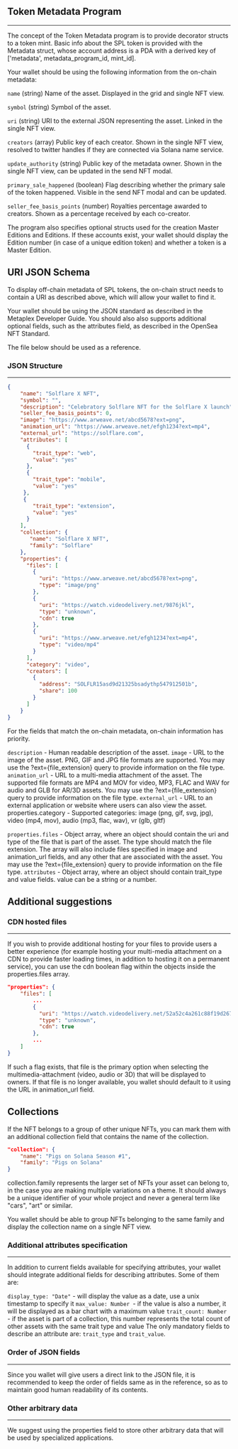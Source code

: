 ## Token Metadata Program
-----
The concept of the Token Metadata program is to provide decorator structs to a token mint. Basic info about the SPL token is provided with the Metadata struct, whose account address is a PDA with a derived key of ['metadata', metadata_program_id, mint_id].

Your wallet should be using the following information from the on-chain metadata:

`name` (string) Name of the asset. Displayed in the grid and single NFT view.

`symbol` (string) Symbol of the asset.

`uri` (string) URI to the external JSON representing the asset. Linked in the single NFT view.

`creators` (array) Public key of each creator. Shown in the single NFT view, resolved to twitter handles if they are connected via Solana name service.

`update_authority` (string) Public key of the metadata owner. Shown in the single NFT view, can be updated in the send NFT modal.

`primary_sale_happened` (boolean) Flag describing whether the primary sale of the token happened. Visible in the send NFT modal and can be updated.

`seller_fee_basis_points` (number) Royalties percentage awarded to creators. Shown as a percentage received by each co-creator.

The program also specifies optional structs used for the creation Master Editions and Editions. If these accounts exist, your wallet should display the Edition number (in case of a unique edition token) and whether a token is a Master Edition.

URI JSON Schema
---
To display off-chain metadata of SPL tokens, the on-chain struct needs to contain a URI as described above, which will allow your wallet to find it.

Your wallet should be using the JSON standard as described in the Metaplex Developer Guide. You should also also supports additional optional fields, such as the attributes field, as described in the OpenSea NFT Standard.

The file below should be used as a reference.

### JSON Structure
---

```json
{
    "name": "Solflare X NFT",
    "symbol": "",
    "description": "Celebratory Solflare NFT for the Solflare X launch",
    "seller_fee_basis_points": 0,
    "image": "https://www.arweave.net/abcd5678?ext=png",
    "animation_url": "https://www.arweave.net/efgh1234?ext=mp4",
    "external_url": "https://solflare.com",
    "attributes": [
      {
        "trait_type": "web",
        "value": "yes"
      },
      {
        "trait_type": "mobile",
        "value": "yes"
     },
     {
        "trait_type": "extension",
        "value": "yes"
      }
    ],
    "collection": {
       "name": "Solflare X NFT",
       "family": "Solflare" 
    },
    "properties": {
      "files": [
        {
          "uri": "https://www.arweave.net/abcd5678?ext=png",
          "type": "image/png"
        },
        {
          "uri": "https://watch.videodelivery.net/9876jkl",
          "type": "unknown",
          "cdn": true
        },
        {
          "uri": "https://www.arweave.net/efgh1234?ext=mp4",
          "type": "video/mp4"
        }
      ],
      "category": "video",
      "creators": [
        {
          "address": "SOLFLR15asd9d21325bsadythp547912501b",
          "share": 100
        }
      ]
    }
}
```
For the fields that match the on-chain metadata, on-chain information has priority.

`description` - Human readable description of the asset.
`image` - URL to the image of the asset. PNG, GIF and JPG file formats are supported. You may use the ?ext={file_extension} query to provide information on the file type.
`animation_url` - URL to a multi-media attachment of the asset. The supported file formats are MP4 and MOV for video, MP3, FLAC and WAV for audio and GLB for AR/3D assets. You may use the ?ext={file_extension} query to provide information on the file type.
`external_url` - URL to an external application or website where users can also view the asset.
properties.category - Supported categories: image (png, gif, svg, jpg), video (mp4, mov), audio (mp3, flac, wav), vr (glb, gltf)

`properties.files` - Object array, where an object should contain the uri and type of the file that is part of the asset. The type should match the file extension. The array will also include files specified in image and animation_url fields, and any other that are associated with the asset. You may use the ?ext={file_extension} query to provide information on the file type.
`attributes` - Object array, where an object should contain trait_type and value fields. value can be a string or a number.

Additional suggestions
---

### CDN hosted files
----
If you wish to provide additional hosting for your files to provide users a better experience (for example hosting your multi-media attachment on a CDN to provide faster loading times, in addition to hosting it on a permanent service), you can use the cdn boolean flag within the objects inside the properties.files array.

```json
"properties": {
    "files": [
        ...
        {
          "uri": "https://watch.videodelivery.net/52a52c4a261c88f19d267931426c9be6",
          "type": "unknown",
          "cdn": true
        },
        ...
    ]
}
```
If such a flag exists, that file is the primary option when selecting the multimedia-attachment (video, audio or 3D) that will be displayed to owners. If that file is no longer available, you wallet should default to it using the URL in animation_url field.

Collections
---
If the NFT belongs to a group of other unique NFTs, you can mark them with an additional collection field that contains the name of the collection.
```json
"collection": {   
    "name": "Pigs on Solana Season #1",
    "family": "Pigs on Solana"
}
```
collection.family represents the larger set of NFTs your asset can belong to, in the case you are making multiple variations on a theme. It should always be a unique identifier of your whole project and never a general term like "cars", "art" or similar.

You wallet should be able to group NFTs belonging to the same family and display the collection name on a single NFT view.

### Additional attributes specification
---
In addition to current fields available for specifying attributes, your wallet should integrate additional fields for describing attributes. Some of them are:

`display_type: "Date"` - will display the value as a date, use a unix timestamp to specify it
`max_value: Number `- if the value is also a number, it will be displayed as a bar chart with a maximum value
`trait_count: Number` - if the asset is part of a collection, this number represents the total count of other assets with the same trait type and value
The only mandatory fields to describe an attribute are: `trait_type` and `trait_value`.

### Order of JSON fields
---
Since you wallet will give users a direct link to the JSON file, it is recommended to keep the order of fields same as in the reference, so as to maintain good human readability of its contents.

### Other arbitrary data
---

We suggest using the properties field to store other arbitrary data that will be used by specialized applications.